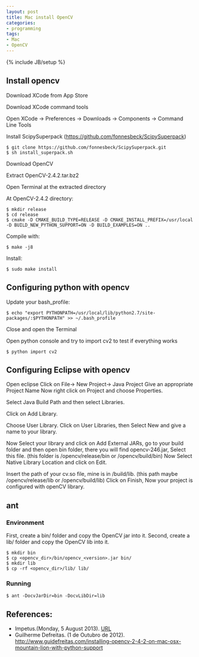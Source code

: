 ```yaml
---
layout: post
title: Mac install OpenCV
categories:
- programming
tags:
- Mac
- OpenCV
---
```

{% include JB/setup %}

## Install opencv
Download XCode from App Store

Download XCode command tools

Open XCode -> Preferences -> Downloads -> Components -> Command Line Tools

Install ScipySuperpack (https://github.com/fonnesbeck/ScipySuperpack)

    $ git clone https://github.com/fonnesbeck/ScipySuperpack.git
    $ sh install_superpack.sh

Download OpenCV

Extract OpenCV-2.4.2.tar.bz2

Open Terminal at the extracted directory

At OpenCV-2.4.2 directory:

    $ mkdir release 
    $ cd release 
    $ cmake -D CMAKE_BUILD_TYPE=RELEASE -D CMAKE_INSTALL_PREFIX=/usr/local -D BUILD_NEW_PYTHON_SUPPORT=ON -D BUILD_EXAMPLES=ON ..

Compile with:

    $ make -j8

Install:

    $ sudo make install

## Configuring python with opencv

Update your bash_profile:

    $ echo "export PYTHONPATH=/usr/local/lib/python2.7/site-packages/:$PYTHONPATH" >> ~/.bash_profile

Close and open the Terminal

Open python console and try to import cv2 to test if everything works

    $ python import cv2

## Configuring Eclipse with opencv
Open eclipse
Click on File-> New Project-> Java Project
Give an appropriate Project Name
Now right click on Project and choose Properties.

Select Java Build Path and then select Libraries.

Click on Add Library.

Choose User Library.
Click on User Libraries, then Select New and give a name to your library.

Now Select your library and click on Add External JARs, go to your build folder and then open bin folder, there you will find opencv-246.jar, Select this file.
(this folder is /opencv/release/bin or /opencv/build/bin)
Now Select Native Library Location and click on Edit.

Insert the path of your cv.so file, mine is in /build/lib.
(this path maybe /opencv/release/lib or /opencv/build/lib)
Click on Finish, Now your project is configured with openCV library.

## ant

### Environment

First, create a bin/ folder and copy the OpenCV jar into it. Second, create a lib/ folder and copy the OpenCV lib into it.

    $ mkdir bin
    $ cp <opencv_dir>/bin/opencv_<version>.jar bin/
    $ mkdir lib
    $ cp -rf <opencv_dir>/lib/ lib/

### Running

    $ ant -DocvJarDir=bin -DocvLibDir=lib

## References:

+ Impetus.(Monday, 5 August 2013). [URL](http://sumitkumariit.blogspot.hk/2013/08/how-to-install-opencv-for-java-on-mac.html)
+ Guilherme Defreitas. (1 de Outubro de 2012). <http://www.guidefreitas.com/installing-opencv-2-4-2-on-mac-osx-mountain-lion-with-python-support>
